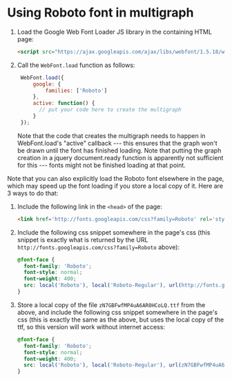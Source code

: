 # Using Roboto font in multigraph


1. Load the Google Web Font Loader JS library in the containing HTML page: 
   ```html
   <script src="https://ajax.googleapis.com/ajax/libs/webfont/1.5.18/webfont.js"></script>
   ```

2. Call the `WebFont.load` function as follows:
   ```javascript
    WebFont.load({
        google: {
            families: ['Roboto']
        },
        active: function() {
          // put your code here to create the multigraph
        }
    });
    ```
    Note that the code that creates the multigraph needs to happen in WebFont.load's "active"
    callback --- this ensures that the graph won't be drawn until the font has finished loading.
    Note that putting the graph creation in a jquery document.ready function is apparently
    not sufficient for this --- fonts might not be finished loading at that point.
    
Note that you can also explicitly load the Roboto font elsewhere in the page, which may speed
up the font loading if you store a local copy of it.  Here are 3 ways to do that:

1. Include the following link in the `<head>` of the page: 
   ```html
   <link href='http://fonts.googleapis.com/css?family=Roboto' rel='stylesheet' type='text/css'>
   ```

2. Include the following css snippet somewhere in the page's css (this snippet is
   exactly what is returned by the URL `http://fonts.googleapis.com/css?family=Roboto` above): 
   ```css
   @font-face {
     font-family: 'Roboto';
     font-style: normal;
     font-weight: 400;
     src: local('Roboto'), local('Roboto-Regular'), url(http://fonts.gstatic.com/s/roboto/v15/zN7GBFwfMP4uA6AR0HCoLQ.ttf) format('truetype');
   }
   ```

3. Store a local copy of the file `zN7GBFwfMP4uA6AR0HCoLQ.ttf` from the above, and include the
   following css snippet somewhere in the page's css (this is exactly the same as the above,
   but uses the local copy of the ttf, so this version will work without internet access:
   ```css
   @font-face {
     font-family: 'Roboto';
     font-style: normal;
     font-weight: 400;
     src: local('Roboto'), local('Roboto-Regular'), url(zN7GBFwfMP4uA6AR0HCoLQ.ttf) format('truetype');
   }

